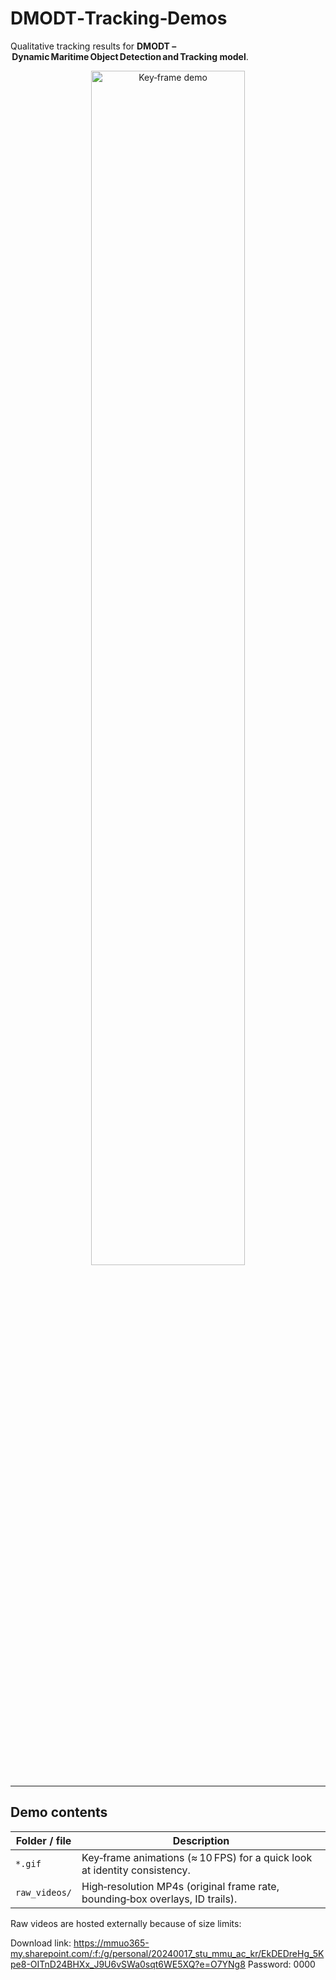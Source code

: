 # DMODT‑Tracking‑Demos

Qualitative tracking results for **DMODT – Dynamic Maritime Object Detection and Tracking model**.  

<div align="center">
  <img src="DMODT_0801.gif" alt="Key‑frame demo" width="70%">
</div>

---

## Demo contents

| Folder / file | Description |
|---------------|-------------|
| `*.gif`       | Key‑frame animations (≈ 10 FPS) for a quick look at identity consistency. |
| `raw_videos/` | High‑resolution MP4s (original frame rate, bounding‑box overlays, ID trails). |

Raw videos are hosted externally because of size limits:


Download link: https://mmuo365-my.sharepoint.com/:f:/g/personal/20240017_stu_mmu_ac_kr/EkDEDreHg_5Kpe8-OITnD24BHXx_J9U6vSWa0sqt6WE5XQ?e=O7YNg8
Password: 0000

